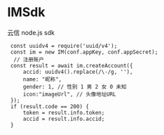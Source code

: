 # IMSdk
云信 node.js sdk

     const uuidv4 = require('uuid/v4');
     const im = new IM(conf.appKey, conf.appSecret);
      // 注册账户
     const result = await im.createAccount({
         accid: uuidv4().replace(/\-/g, ''),
         name: "昵称",
         gender: 1, // 性别 1 男 2 女 0 未知
         icon:"imageUrl", // 头像地址URL       
     });
     if (result.code == 200) {
         token = result.info.token;
         accid = result.info.accid;    
     }     
     
     
